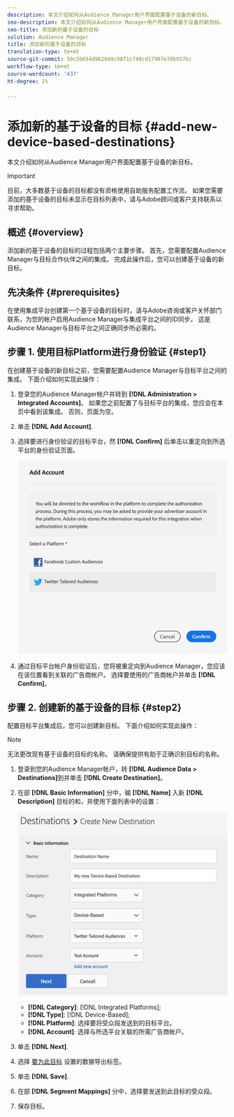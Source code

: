 ```yaml
---
description: 本文介绍如何从Audience Manager用户界面配置基于设备的新目标。
seo-description: 本文介绍如何从Audience Manager用户界面配置基于设备的新目标。
seo-title: 添加新的基于设备的目标
solution: Audience Manager
title: 添加新的基于设备的目标
translation-type: tm+mt
source-git-commit: 50c5b654d962649c98f1c740cd17967e70b957bc
workflow-type: tm+mt
source-wordcount: '437'
ht-degree: 1%

---
```



# 添加新的基于设备的目标 {#add-new-device-based-destinations}

本文介绍如何从Audience Manager用户界面配置基于设备的新目标。

>[!IMPORTANT]
>
>目前，大多数基于设备的目标都没有资格使用自助服务配置工作流。 如果您需要添加的基于设备的目标未显示在目标列表中，请与Adobe顾问或客户支持联系以寻求帮助。

## 概述 {#overview}

添加新的基于设备的目标的过程包括两个主要步骤。 首先，您需要配置Audience Manager与目标合作伙伴之间的集成。 完成此操作后，您可以创建基于设备的新目标。

## 先决条件 {#prerequisites}

在使用集成平台创建第一个基于设备的目标时，请与Adobe咨询或客户关怀部门联系，为您的帐户启用Audience Manager与集成平台之间的ID同步。 这是Audience Manager与目标平台之间正确同步所必需的。

## 步骤 1. 使用目标Platform进行身份验证 {#step1}

在创建基于设备的新目标之前，您需要配置Audience Manager与目标平台之间的集成。 下面介绍如何实现此操作：

1. 登录您的Audience Manager帐户并转到 **[!DNL Administration > Integrated Accounts]**。 如果您之前配置了与目标平台的集成，您应会在本页中看到该集成。 否则，页面为空。
1. 单击 **[!DNL Add Account]**.
1. 选择要进行身份验证的目标平台，然 **[!DNL Confirm]** 后单击以重定向到所选平台的身份验证页面。

   ![集成平台](assets/dbd-integrated-platforms.png)

1. 通过目标平台帐户身份验证后，您将被重定向到Audience Manager，您应该在该位置看到关联的广告商帐户。 选择要使用的广告商帐户并单击 **[!DNL Confirm]**。

## 步骤 2. 创建新的基于设备的目标 {#step2}

配置目标平台集成后，您可以创建新目标。 下面介绍如何实现此操作：

>[!NOTE]
>
>无法更改现有基于设备的目标的名称。 请确保提供有助于正确识别目标的名称。

1. 登录到您的Audience Manager帐户，转 **[!DNL Audience Data > Destinations]**&#x200B;到并单击 **[!DNL Create Destination]**。
1. 在部 **[!DNL Basic Information]** 分中，输 **[!DNL Name]** 入新 **[!DNL Description]** 目标的和，并使用下面列表中的设置：

   ![设置](assets/dbd-new-basic.png)

   * **[!DNL Category]**: [!DNL Integrated Platforms];
   * **[!DNL Type]**: [!DNL Device-Based];
   * **[!DNL Platform]**: 选择要将受众段发送到的目标平台。
   * **[!DNL Account]**: 选择与所选平台关联的所需广告商帐户。
1. 单击 **[!DNL Next]**.
1. 选择 [要为此目标](/help/using/features/data-export-controls.md#controls-labels) 设置的数据导出标签。
1. 单击 **[!DNL Save]**.
1. 在部 **[!DNL Segment Mappings]** 分中，选择要发送到此目标的受众段。
1. 保存目标。
